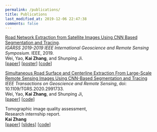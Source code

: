 ```yaml
---
permalink: /publications/
title: Publications
last_modified_at: 2019-12-06 22:47:38
comments: false
---
```

[Road Network Extraction from Satellite Images Using CNN Based Segmentation and Tracing]( https://ieeexplore.ieee.org/abstract/document/8898565 ).  
*IGARSS 2019-2019 IEEE International Geoscience and Remote Sensing Symposium*. IEEE, 2019.   
Wei, Yao, **Kai Zhang**, and Shunping Ji.   
[[paper](https://weiyao1996.github.io/files/publications/IGARSS_2019.pdf)] [[poster](https://weiyao1996.github.io/files/publications/Poster_IGARSS_WEI-0802.pdf)] [[code](https://github.com/astro-ck/RoadTracer-M)]  

[Simultaneous Road Surface and Centerline Extraction From Large-Scale Remote Sensing Images Using CNN-Based Segmentation and Tracing]( https://ieeexplore.ieee.org/document/9094008 )  
*IEEE Transactions on Geoscience and Remote Sensing*, doi: 10.1109/TGRS.2020.2991733.   
Wei, Yao, **Kai Zhang**, and Shunping Ji,  
[[paper](https://weiyao1996.github.io/files/publications/TGRS_2020.pdf)] [[code]](https://github.com/astro-ck/Road-Extraction)  

Tomographic image quality assessment,  
Research internship report.  
**Kai Zhang**  
[[paper](assets/files/TomoIQA_report.pdf)] [[slides]](assets/files/TomoIQA_slides.pdf) [[code]](https://github.com/SummerOf15/TomoIQA)   


